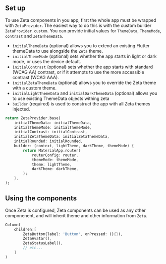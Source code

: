 ## Set up

To use Zeta components in you app, first the whole app must be wrapped with `ZetaProvider`. The easiest way to do this is with the custom builder `ZetaProvider.custom`.
You can provide initial values for `ThemeData`, `ThemeMode`, `contrast` and `ZetaThemeData`.

* `initialThemeData` (optional) allows you to extend an existing Flutter themeData to use alongside the `Zeta` theme.
* `initialThemeMode` (optional) sets whether the app starts in light or dark mode, or uses the device default.
* `initialContrast` (optional) sets whether the app starts with standard (WCAG AA) contrast, or if it attempts to use the more accessible contrast (WCAG AAA).
* `initialZetaThemeData` (optional) allows you to override the Zeta theme with a custom theme.
*  `initialLightThemeData` and `initialDarkThemeData` (optional) allows you to use existing ThemeData objects withing zeta
* `builder` (required) is used to construct the app with all Zeta themes injected.


```dart
return ZetaProvider.base(
    initialThemeData: initialThemeData,
    initialThemeMode: initialThemeMode,
    initialContrast: initialContrast,
    initialZetaThemeData: initialZetaThemeData,
    initialRounded: initialRounded,
    builder: (context, lightTheme, darkTheme, themeMode) {
        return MaterialApp.router(
            routerConfig: router,
            themeMode: themeMode,
            theme: lightTheme,
            darkTheme: darkTheme,
        );
    },
);
```

## Using the components

Once Zeta is configured, Zeta components can be used as any other componenent, and will inherit theme and other information from `Zeta`.

```dart
Column(
    children:[
        ZetaButton(label: 'Button', onPressed: (){}),
        ZetaAvatar(),
        ZetaStatusLabel(),
        // etc...
    ]
)
```